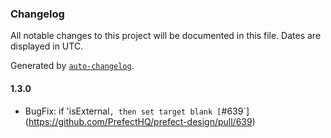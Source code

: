 ### Changelog

All notable changes to this project will be documented in this file. Dates are displayed in UTC.

Generated by [`auto-changelog`](https://github.com/CookPete/auto-changelog).

#### 1.3.0

- BugFix: if 'isExternal`, then set target blank [`#639`](https://github.com/PrefectHQ/prefect-design/pull/639)
